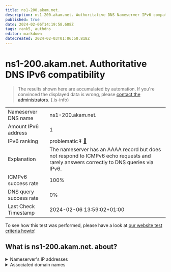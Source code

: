 ```yaml
---
title: ns1-200.akam.net.
description: ns1-200.akam.net. Authoritative DNS Nameserver IPv6 compatibility
published: true
date: 2024-02-06T14:19:58.608Z
tags: rank5, authdns
editor: markdown
dateCreated: 2024-02-03T01:06:50.818Z
---
```


# ns1-200.akam.net. Authoritative DNS IPv6 compatibility

> The results shown here are accumulated by automation. If you're convinced the displayed data is wrong, please [contact the administrators](/howto/chat). 
{.is-info}




|   |   |
| - | - |
| Nameserver DNS name | ns1-200.akam.net.
| Amount IPv6 address | 1
| IPv6 ranking | problematic :arrow_double_down: [🔗](/howto/ranking) |
| Explanation | The nameserver has an AAAA record but does not respond to ICMPv6 echo requests and rarely answers correctly to DNS queries via IPv6. |
| ICMPv6 success rate | 100%|
| DNS query success rate | 0% |
| Last Check Timestamp | 2024-02-06 13:59:02+01:00 |

To see how this test was performed, please have a look at [our website test criteria howto](/howto/testcriteria/authdns)!


## What is ns1-200.akam.net. about?




<details>
<summary>Nameserver's IP addresses</summary>

2600:1401:2::c8

</details>



<details>
<summary>Associated domain names</summary>

www.bmo.com

</details>
